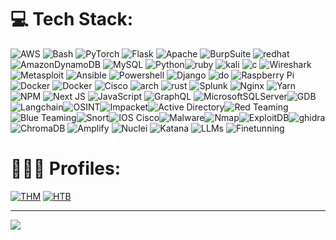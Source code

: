 # 💻 Tech Stack:
![AWS](https://img.shields.io/badge/aws-%23FF9900.svg?style=plastic&logo=amazon-aws&logoColor=white) ![Bash](https://img.shields.io/badge/bash-%23121011.svg?style=plastic&logo=gnu-bash&logoColor=white) ![PyTorch](https://img.shields.io/badge/pytorch-%23EE4C2C.svg?style=plastic&logo=PyTorch&logoColor=white) ![Flask](https://img.shields.io/badge/flask-%23000.svg?style=plastic&logo=flask&logoColor=white) ![Apache](https://img.shields.io/badge/apache-%23D42029.svg?style=plastic&logo=apache&logoColor=white) ![BurpSuite](https://img.shields.io/badge/burpsuite-%23FF9900.svg?style=plastic&logo=burpsuite&logoColor=white) ![redhat](https://img.shields.io/badge/redhat-%2350000f.svg?style=plastic&logo=redhat&logoColor=white) ![AmazonDynamoDB](https://img.shields.io/badge/amazon%20dynamodb-4053D6?style=plastic&logo=Amazon%20DynamoDB&logoColor=white) ![MySQL](https://img.shields.io/badge/mysql-%2300000f.svg?style=plastic&logo=mysql&logoColor=white) ![Python](https://img.shields.io/badge/python-3670A0?style=plastic&logo=python&logoColor=ffdd54)![ruby](https://img.shields.io/badge/ruby-%23FF9900.svg?style=plastic&logo=ruby&logoColor=white) ![kali](https://img.shields.io/badge/kali%20linux-%2323092E20.svg?style=plastic&logo=kalilinux&logoColor=white) ![c](https://img.shields.io/badge/-%23FF235.svg?style=plastic&logo=c&logoColor=white) ![Wireshark](https://img.shields.io/badge/wireshark-4053D6.svg?style=plastic&logo=wireshark&logoColor=white) ![Metasploit](https://img.shields.io/badge/metasploit-%23FF9900.svg?style=plastic&logo=metasploit&logoColor=white) ![Ansible](https://img.shields.io/badge/ansible-%2350000f.svg?style=plastic&logo=ansible&logoColor=white) ![Powershell](https://img.shields.io/badge/powershell-%232C8EBB.svg?style=plastic&logo=powershell&logoColor=white)
![Django](https://img.shields.io/badge/django-%23092E20.svg?style=plastic&logo=django&logoColor=white) ![do](https://img.shields.io/badge/do-%23FF9900.svg?style=plastic&logo=digitalocean&logoColor=white) ![Raspberry Pi](https://img.shields.io/badge/-raspberrypi-C51A4A?style=plastic&logo=Raspberry-Pi) ![Docker](https://img.shields.io/badge/ubuntu-%23FF2200.svg?style=plastic&logo=ubuntu&logoColor=white) ![Docker](https://img.shields.io/badge/docker-%230db7ed.svg?style=plastic&logo=docker&logoColor=white) ![Cisco](https://img.shields.io/badge/cisco-%23049fd9.svg?style=plastic&logo=cisco&logoColor=black) ![arch](https://img.shields.io/badge/arch%20btw-%2323092E20.svg?style=plastic&logo=archlinux&logoColor=white) ![rust](https://img.shields.io/badge/rust-%23FF235.svg?style=plastic&logo=rust&logoColor=white) ![Splunk](https://img.shields.io/badge/splunk-%232C8EBB.svg?style=plastic&logo=splunk&logoColor=white)
![Nginx](https://img.shields.io/badge/nginx-%23009639.svg?style=plastic&logo=nginx&logoColor=white) ![Yarn](https://img.shields.io/badge/yarn-%232C8EBB.svg?style=plastic&logo=yarn&logoColor=white) ![NPM](https://img.shields.io/badge/npm-%23CB3837.svg?style=plastic&logo=npm&logoColor=white) ![Next JS](https://img.shields.io/badge/next-black?style=plastic&logo=next.js&logoColor=white) ![JavaScript](https://img.shields.io/badge/javascript-%23323330.svg?style=plastic&logo=javascript&logoColor=%23F7DF1E) ![GraphQL](https://img.shields.io/badge/-graphql-E10098?style=plastic&logo=graphql&logoColor=white) ![MicrosoftSQLServer](https://img.shields.io/badge/microsoft%20sql%20server-CC2927?style=plastic&logo=microsoft%20sql%20server&logoColor=white)![GDB](https://img.shields.io/badge/gdb-%23004D7A?style=flat)![Langchain](https://img.shields.io/badge/langchain-%23FFD700?style=flat)![OSINT](https://img.shields.io/badge/osint-%23FF4500?style=flat)![Impacket](https://img.shields.io/badge/impacket-%23008B8B?style=flat)![Active Directory](https://img.shields.io/badge/active%20directory-%23007396?style=flat&logo=active-directory&logoColor=white)![Red Teaming](https://img.shields.io/badge/red%20teaming-%23FF0000?style=flat)![Blue Teaming](https://img.shields.io/badge/blue%20teaming-%230000FF?style=flat)![Snort](https://img.shields.io/badge/snort-%23FF4500?style=flat)![IOS Cisco](https://img.shields.io/badge/ios%20cisco-%230049FD?style=flat&logo=cisco&logoColor=white)![Malware](https://img.shields.io/badge/malware-%23FF0000?style=flat)![Nmap](https://img.shields.io/badge/nmap-%23000000?style=flat&logo=nmap&logoColor=white)![ExploitDB](https://img.shields.io/badge/exploitdb-%23FFFFFF?style=flat)![ghidra](https://img.shields.io/badge/ghidra-%23FF0000?style=flat) 
![ChromaDB](https://img.shields.io/badge/chromadb-%23FFA500?style=flat)
![Amplify](https://img.shields.io/badge/amplify-%23FF00FF?style=flat)
![Nuclei](https://img.shields.io/badge/nuclei-%23FFFF00?style=flat)
![Katana](https://img.shields.io/badge/katana-%23000000?style=flat)
![LLMs](https://img.shields.io/badge/llms-%23FFD700?style=flat)
![Finetunning](https://img.shields.io/badge/Finetunning-%23FF8C00?style=flat)

# 🕵🏻‍♂️ Profiles:
[![THM](https://tryhackme-badges.s3.amazonaws.com/cxrsedsxnset.png)](https://tryhackme.com/p/cxrsedsxnset)
[![HTB](https://www.hackthebox.com/badge/image/1278607)](https://app.hackthebox.com/profile/1278607)

---
[![](https://visitcount.itsvg.in/api?id=purpl33t&label=Profile%20Views&color=12&icon=8&pretty=true)](https://visitcount.itsvg.in)
